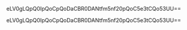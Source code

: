 eLV0gLQpQ0IpQoCpQoDaCBR0DANtfm5nf20pQoC5e3tCQo53UU==






































eLV0gLQpQ0IpQoCpQoDaCBR0DANtfm5nf20pQoC5e3tCQo53UU==
